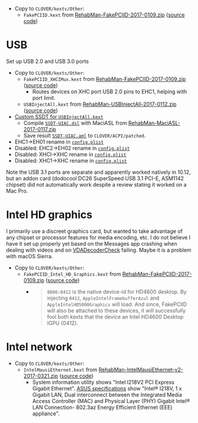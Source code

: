
* Copy to `CLOVER/kexts/Other`:
    * `FakePCIID.kext` from [RehabMan-FakePCIID-2017-0109.zip](https://bitbucket.org/RehabMan/os-x-fake-pci-id/downloads/RehabMan-FakePCIID-2017-0109.zip) ([source code](https://github.com/RehabMan/OS-X-Fake-PCI-ID))

# USB

Set up USB 2.0 and USB 3.0 ports

* Copy to `CLOVER/kexts/Other`:
    * `FakePCIID_XHCIMux.kext` from [RehabMan-FakePCIID-2017-0109.zip](https://bitbucket.org/RehabMan/os-x-fake-pci-id/downloads/RehabMan-FakePCIID-2017-0109.zip) ([source code](https://github.com/RehabMan/OS-X-Fake-PCI-ID))
        * Routes devices on XHC port USB 2.0 pins to EHC1, helping with port limit.
    * `USBInjectAll.kext` from [RehabMan-USBInjectAll-2017-0112.zip](https://bitbucket.org/RehabMan/os-x-usb-inject-all/downloads/RehabMan-USBInjectAll-2017-0112.zip) ([source code](https://github.com/RehabMan/OS-X-USB-Inject-All))
* [Custom SSDT for `USBInjectAll.kext`](https://www.tonymacx86.com/threads/guide-creating-a-custom-ssdt-for-usbinjectall-kext.211311/)
    * Compile [`SSDT-UIAC.dsl`](ACPI_patches/SSDT-UIAC.dsl) with MaciASL from [RehabMan-MaciASL-2017-0117.zip](https://bitbucket.org/RehabMan/os-x-maciasl-patchmatic/downloads/RehabMan-MaciASL-2017-0117.zip)
    * Save result [`SSDT-UIAC.aml`](CLOVER/ACPI/patched/SSDT-UIAC.aml) to `CLOVER/ACPI/patched`.
* EHC1->EH01 rename in [`config.plist`](CLOVER/config.plist)
* Disabled: EHC2->EH02 rename in [`config.plist`](CLOVER/config.plist)
* Disabled: XHCI->XHC rename in [`config.plist`](CLOVER/config.plist)
* Disabled: XHC1->XHC rename in [`config.plist`](CLOVER/config.plist)

Note the USB 3.1 ports are separate and apparently worked natively in 10.12, but an addon card (dodocool DC26 SuperSpeed USB 3.1 PCI-E, ASM1142 chipset) did not automatically work despite a review stating it worked on a Mac Pro.

# Intel HD graphics

I primarily use a discreet graphics card, but wanted to take advantage of any chipset or processor features for media encoding, etc. I do not believe I have it set up properly yet based on the Messages app crashing when dealing with videos and on [VDADecoderCheck](https://github.com/cylonbrain/VDADecoderCheck/releases) failing. Maybe it is a problem with macOS Sierra.

* Copy to `CLOVER/kexts/Other`:
    * `FakePCIID_Intel_HD_Graphics.kext` from [RehabMan-FakePCIID-2017-0109.zip](https://bitbucket.org/RehabMan/os-x-fake-pci-id/downloads/RehabMan-FakePCIID-2017-0109.zip) ([source code](https://github.com/RehabMan/OS-X-Fake-PCI-ID))
        * > `8086:0412` is the native device-id for HD4600 desktop. By injecting `0412`, `AppleIntelFramebufferAzul` and `AppleIntelHD5000Graphics` will load. And since, FakePCIID will also be attached to these devices, it will successfully fool both kexts that the device an Intel HD4600 Desktop IGPU (0412).

# Intel network

* Copy to `CLOVER/kexts/Other`:
    * `IntelMausiEthernet.kext` from [RehabMan-IntelMausiEthernet-v2-2017-0321.zip](https://bitbucket.org/RehabMan/os-x-intel-network/downloads/RehabMan-IntelMausiEthernet-v2-2017-0321.zip) ([source code](https://github.com/RehabMan/OS-X-Intel-Network))
        * System information utility shows "Intel I218V2 PCI Express Gigabit Ethernet". [ASUS specifications](https://www.asus.com/us/Motherboards/Z97AUSB_31/specifications/) show "Intel® I218V, 1 x Gigabit LAN, Dual interconnect between the Integrated Media Access Controller (MAC) and Physical Layer (PHY)
Gigabit Intel® LAN Connection- 802.3az Energy Efficient Ethernet (EEE) appliance".

